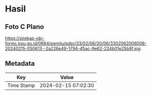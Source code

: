 # Hasil

## Foto C Plano

https://sirekap-obj-formc.kpu.go.id/0664/pemilu/pdpr/33/02/06/20/06/3302062006008-20240215-050613--2a226e49-1794-45ac-9e62-224b01e25b9f.jpg


## Metadata

| Key        | Value               |
| ---------- | ------------------- |
| Time Stamp | 2024-02-15 07:02:30 |



